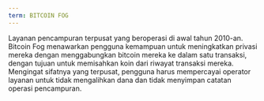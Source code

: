 ```yaml
---
term: BITCOIN FOG
---
```


Layanan pencampuran terpusat yang beroperasi di awal tahun 2010-an. Bitcoin Fog menawarkan pengguna kemampuan untuk meningkatkan privasi mereka dengan menggabungkan bitcoin mereka ke dalam satu transaksi, dengan tujuan untuk memisahkan koin dari riwayat transaksi mereka. Mengingat sifatnya yang terpusat, pengguna harus mempercayai operator layanan untuk tidak mengalihkan dana dan tidak menyimpan catatan operasi pencampuran.